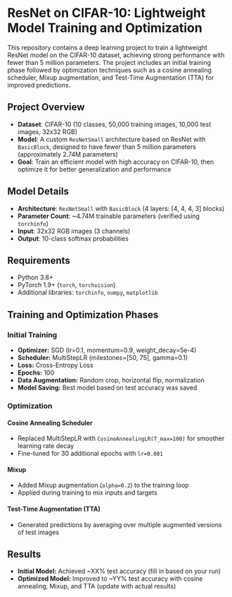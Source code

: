 # ResNet on CIFAR-10: Lightweight Model Training and Optimization

This repository contains a deep learning project to train a lightweight ResNet model on the CIFAR-10 dataset, achieving strong performance with fewer than 5 million parameters. The project includes an initial training phase followed by optimization techniques such as a cosine annealing scheduler, Mixup augmentation, and Test-Time Augmentation (TTA) for improved predictions.

## Project Overview

- **Dataset**: CIFAR-10 (10 classes, 50,000 training images, 10,000 test images, 32x32 RGB)
- **Model**: A custom `ResNetSmall` architecture based on ResNet with `BasicBlock`, designed to have fewer than 5 million parameters (approximately 2.74M parameters)
- **Goal**: Train an efficient model with high accuracy on CIFAR-10, then optimize it for better generalization and performance

## Model Details

- **Architecture**: `ResNetSmall` with `BasicBlock` (4 layers: [4, 4, 4, 3] blocks)
- **Parameter Count**: ~4.74M trainable parameters (verified using `torchinfo`)
- **Input**: 32x32 RGB images (3 channels)
- **Output**: 10-class softmax probabilities

## Requirements

- Python 3.8+
- PyTorch 1.9+ (`torch`, `torchvision`)
- Additional libraries: `torchinfo`, `numpy`, `matplotlib`

## Training and Optimization Phases

### Initial Training
- **Optimizer:** SGD (lr=0.1, momentum=0.9, weight_decay=5e-4)
- **Scheduler:** MultiStepLR (milestones=[50, 75], gamma=0.1)
- **Loss:** Cross-Entropy Loss
- **Epochs:** 100
- **Data Augmentation:** Random crop, horizontal flip, normalization
- **Model Saving:** Best model based on test accuracy was saved

### Optimization
#### Cosine Annealing Scheduler
- Replaced MultiStepLR with `CosineAnnealingLR(T_max=100)` for smoother learning rate decay
- Fine-tuned for 30 additional epochs with `lr=0.001`

#### Mixup
- Added Mixup augmentation (`alpha=0.2`) to the training loop
- Applied during training to mix inputs and targets

#### Test-Time Augmentation (TTA)
- Generated predictions by averaging over multiple augmented versions of test images

## Results
- **Initial Model:** Achieved ~XX% test accuracy (fill in based on your run)
- **Optimized Model:** Improved to ~YY% test accuracy with cosine annealing, Mixup, and TTA (update with actual results)

